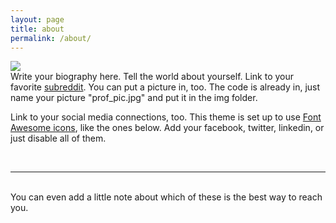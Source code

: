 ```yaml
---
layout: page
title: about
permalink: /about/
---
```


<img class="col one right" src="/img/prof_pic.jpg">

<br/>
Write your biography here. Tell the world about yourself. Link to your favorite <a href="http://reddit.com" target="blank">subreddit</a>. You can put a picture in, too. The code is already in, just name your picture "prof_pic.jpg" and put it in the img folder. 

Link to your social media connections, too. This theme is set up to use <a href="http://fortawesome.github.io/Font-Awesome/" target="blank">Font Awesome icons</a>, like the ones below. Add your facebook, twitter, linkedin, or just disable all of them. 


<br/>
<hr/>
<br/>
<span class="contacticon center">
	<a href="mailto:you@example.com"><i class="fa fa-envelope-square hover-fade is-hover-dark is-color-{% cycle 1, 2, 3, 4, 5, 6 %}"></i></a>
	<a href="https://github.com" target="_blank"><i class="fa fa-github-square hover-fade is-hover-dark is-color-{% cycle 1, 2, 3, 4, 5, 6 %}"></i></a>
	<a href="https://www.linkedin.com" target="_blank"><i class="fa fa-linkedin-square hover-fade is-hover-dark is-color-{% cycle 1, 2, 3, 4, 5, 6 %}"></i></a>
	<a href="http://tumblr.com" target="_blank"><i class="fa fa-tumblr-square hover-fade is-hover-dark is-color-{% cycle 1, 2, 3, 4, 5, 6 %}"></i></a>
	<a href="https://twitter.com" target="_blank"><i class="fa fa-twitter-square hover-fade is-hover-dark is-color-{% cycle 1, 2, 3, 4, 5, 6 %}"></i></a>
</span>

<div class="col three caption">
	You can even add a little note about which of these is the best way to reach you.
</div>

